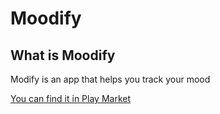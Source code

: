 # Moodify #


## What is Moodify ##

Modify is an app that helps you track your mood 

[You can find it in Play Market](https://play.google.com/store/apps/details?id=com.digitalbabushka.Moodify)


